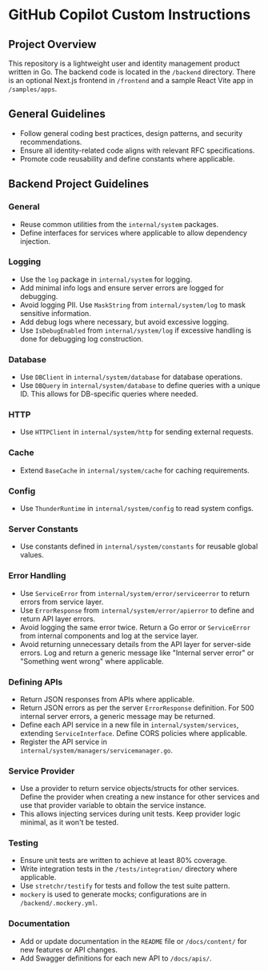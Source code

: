 # GitHub Copilot Custom Instructions

## Project Overview
This repository is a lightweight user and identity management product written in Go. The backend code is located in the `/backend` directory. There is an optional Next.js frontend in `/frontend` and a sample React Vite app in `/samples/apps`.

## General Guidelines
- Follow general coding best practices, design patterns, and security recommendations.
- Ensure all identity-related code aligns with relevant RFC specifications.
- Promote code reusability and define constants where applicable.

## Backend Project Guidelines

### General
- Reuse common utilities from the `internal/system` packages.
- Define interfaces for services where applicable to allow dependency injection.

### Logging
- Use the `log` package in `internal/system` for logging.
- Add minimal info logs and ensure server errors are logged for debugging.
- Avoid logging PII. Use `MaskString` from `internal/system/log` to mask sensitive information.
- Add debug logs where necessary, but avoid excessive logging.
- Use `IsDebugEnabled` from `internal/system/log` if excessive handling is done for debugging log construction.

### Database
- Use `DBClient` in `internal/system/database` for database operations.
- Use `DBQuery` in `internal/system/database` to define queries with a unique ID. This allows for DB-specific queries where needed.

### HTTP
- Use `HTTPClient` in `internal/system/http` for sending external requests.

### Cache
- Extend `BaseCache` in `internal/system/cache` for caching requirements.

### Config
- Use `ThunderRuntime` in `internal/system/config` to read system configs.

### Server Constants
- Use constants defined in `internal/system/constants` for reusable global values.

### Error Handling
- Use `ServiceError` from `internal/system/error/serviceerror` to return errors from service layer.
- Use `ErrorResponse` from `internal/system/error/apierror` to define and return API layer errors.
- Avoid logging the same error twice. Return a Go error or `ServiceError` from internal components and log at the service layer.
- Avoid returning unnecessary details from the API layer for server-side errors. Log and return a generic message like "Internal server error" or "Something went wrong" where applicable.

### Defining APIs
- Return JSON responses from APIs where applicable.
- Return JSON errors as per the server `ErrorResponse` definition. For 500 internal server errors, a generic message may be returned.
- Define each API service in a new file in `internal/system/services`, extending `ServiceInterface`. Define CORS policies where applicable.
- Register the API service in `internal/system/managers/servicemanager.go`.

### Service Provider
- Use a provider to return service objects/structs for other services. Define the provider when creating a new instance for other services and use that provider variable to obtain the service instance.
- This allows injecting services during unit tests. Keep provider logic minimal, as it won't be tested.

### Testing
- Ensure unit tests are written to achieve at least 80% coverage.
- Write integration tests in the `/tests/integration/` directory where applicable.
- Use `stretchr/testify` for tests and follow the test suite pattern.
- `mockery` is used to generate mocks; configurations are in `/backend/.mockery.yml`.

### Documentation
- Add or update documentation in the `README` file or `/docs/content/` for new features or API changes.
- Add Swagger definitions for each new API to `/docs/apis/`.
